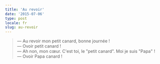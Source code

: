 ```yaml
---
title: 'Au revoir'
date: '2015-07-06'
type: post
locale: fr
slug: au-revoir
---
```


> — Au revoir mon petit canard, bonne journée !  
> — Ovoir petit canard !  
> — Ah non, mon cœur. C'est toi, le "petit canard". Moi je suis "Papa" !  
> — Ovoir Papa canard !
